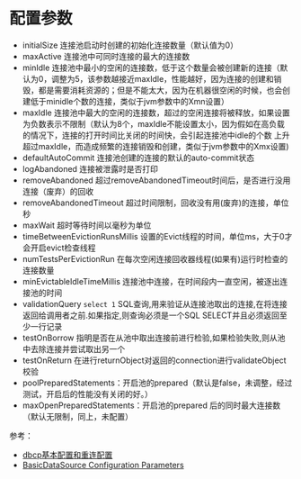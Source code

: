 
# 配置参数

- initialSize 连接池启动时创建的初始化连接数量（默认值为0）
- maxActive 连接池中可同时连接的最大的连接数
- minIdle 连接池中最小的空闲的连接数，低于这个数量会被创建新的连接（默认为0，调整为5，该参数越接近maxIdle，性能越好，因为连接的创建和销毁，都是需要消耗资源的；但是不能太大，因为在机器很空闲的时候，也会创建低于minidle个数的连接，类似于jvm参数中的Xmn设置）
- maxIdle 连接池中最大的空闲的连接数，超过的空闲连接将被释放，如果设置为负数表示不限制（默认为8个，maxIdle不能设置太小，因为假如在高负载的情况下，连接的打开时间比关闭的时间快，会引起连接池中idle的个数 上升超过maxIdle，而造成频繁的连接销毁和创建，类似于jvm参数中的Xmx设置)
- defaultAutoCommit 连接池创建的连接的默认的auto-commit状态
- logAbandoned 连接被泄露时是否打印
- removeAbandoned 超过removeAbandonedTimeout时间后，是否进行没用连接（废弃）的回收
- removeAbandonedTimeout 超过时间限制，回收没有用(废弃)的连接，单位秒
- maxWait 超时等待时间以毫秒为单位
- timeBetweenEvictionRunsMillis 设置的Evict线程的时间，单位ms，大于0才会开启evict检查线程
- numTestsPerEvictionRun 在每次空闲连接回收器线程(如果有)运行时检查的连接数量
- minEvictableIdleTimeMillis 连接池中连接，在时间段内一直空闲，被逐出连接池的时间
- validationQuery `select 1` SQL查询,用来验证从连接池取出的连接,在将连接返回给调用者之前.如果指定,则查询必须是一个SQL SELECT并且必须返回至少一行记录
- testOnBorrow 指明是否在从池中取出连接前进行检验,如果检验失败,则从池中去除连接并尝试取出另一个
- testOnReturn 在进行returnObject对返回的connection进行validateObject校验
- poolPreparedStatements：开启池的prepared（默认是false，未调整，经过测试，开启后的性能没有关闭的好。）
- maxOpenPreparedStatements：开启池的prepared 后的同时最大连接数（默认无限制，同上，未配置）

参考：

- [dbcp基本配置和重连配置](http://agapple.iteye.com/blog/772507)
- [BasicDataSource Configuration Parameters](http://commons.apache.org/proper/commons-dbcp/configuration.html)
